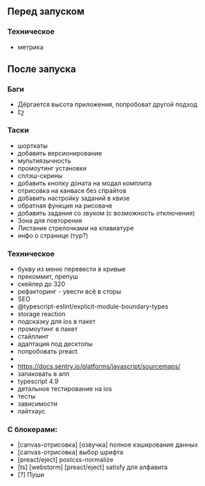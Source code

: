 ## Перед запуском

### Техническое

- метрика

## После запуска

### Баги

- Дёргается высота приложения, попробоват другой подход
- էշ

### Таски

- шорткаты
- добавить версионирование
- мультиязычность
- промоутинг установки
- сплэш-скрины
- добавить кнопку доната на модал комплита
- отрисовка на канвасе без спрайтов
- добавить настройку заданий в квизе
- обратная функция на рисоваче
- добавить задания со звуком (с возможность отключения)
- Зона для повторения
- Листание стрелочками на клавиатуре
- инфо о странице (тур?)

### Техническое

- букву из меню перевести в кривые
- прекоммит, препуш
- скейлер до 320
- рефакторинг - увести всё в сторы
- SEO
- @typescript-eslint/explicit-module-boundary-types
- storage reaction
- подсказку для ios в пакет
- промоутинг в пакет
- стайллинт
- адаптация под десктопы
- попробовать preact
- <link rel="icon" type="image/svg+xml" href="%PUBLIC_URL%/pwa/favicon.svg">
- https://docs.sentry.io/platforms/javascript/sourcemaps/
- запаковать в апп
- typescript 4.9
- детальное тестирование на ios
- тесты
- зависимости
- лайтхаус

### С блокерами:

- [canvas-отрисовка] [озвучка] полное кэширование данных
- [canvas-отрисовка] выбор шрифта
- [preact/eject] postcss-normalize
- [ts] [webstorm] [preact/eject] satisfy  для алфавита
- [?] Пуши
